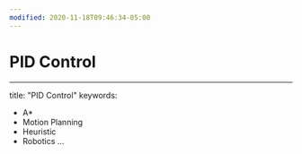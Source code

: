```yaml
---
modified: 2020-11-18T09:46:34-05:00
---
```


# PID Control

---
title: "PID Control"
keywords:
  - A*
  - Motion Planning
  - Heuristic
  - Robotics
...